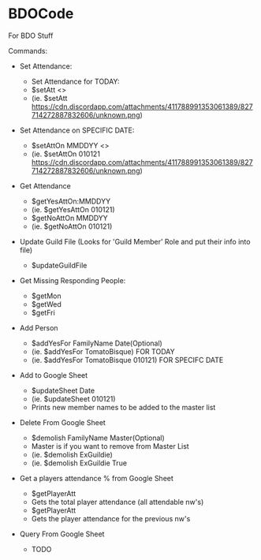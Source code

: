 # BDOCode
For BDO Stuff

Commands:

* Set Attendance:
  * Set Attendance for TODAY:
  * $setAtt <<URL>>
  * (ie. $setAtt https://cdn.discordapp.com/attachments/411788991353061389/827714272887832606/unknown.png)
    
* Set Attendance on SPECIFIC DATE:
  * $setAttOn MMDDYY <<URL>>
  * (ie. $setAttOn 010121 https://cdn.discordapp.com/attachments/411788991353061389/827714272887832606/unknown.png)

* Get Attendance
  * $getYesAttOn:MMDDYY
  * (ie. $getYesAttOn 010121)
  * $getNoAttOn MMDDYY 
  * (ie. $getNoAttOn 010121)

* Update Guild File (Looks for 'Guild Member' Role and put their info into file)
  * $updateGuildFile

* Get Missing Responding People:
  * $getMon
  * $getWed
  * $getFri

* Add Person
  * $addYesFor FamilyName Date(Optional)
  * (ie. $addYesFor TomatoBisque) FOR TODAY
  * (ie. $addYesFor TomatoBisque 010121) FOR SPECIFC DATE 

* Add to Google Sheet
  * $updateSheet Date
  * (ie. $updateSheet 010121)
  * Prints new member names to be added to the master list

* Delete From Google Sheet
  * $demolish FamilyName Master(Optional)
  * Master is if you want to remove from Master List
  * (ie. $demolish ExGuildie)
  * (ie. $demolish ExGuildie True
  
* Get a players attendance % from Google Sheet
  * $getPlayerAtt <username>
  * Gets the total player attendance (all attendable nw's)
  * $getPlayerAtt <username> <integer>
  * Gets the player attendance for the previous <integer> nw's
* Query From Google Sheet
  * TODO